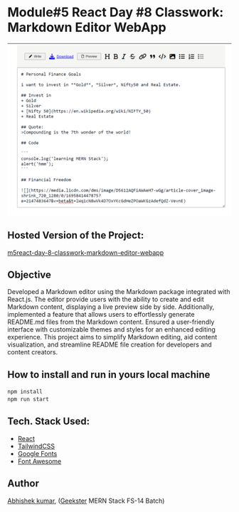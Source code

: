 # Module#5 React Day #8 Classwork: Markdown Editor WebApp
![](thumbnail.png)

## Hosted Version of the Project:
[m5react-day-8-classwork-markdown-editor-webapp](https://m5react-day-8-classwork-markdown-editor-webapp.vercel.app/)

## Objective
Developed a Markdown editor using the Markdown package integrated with React.js. The editor provide users with the ability to create and edit Markdown content, displaying a live preview side by side. Additionally, implemented a feature that allows users to effortlessly generate README.md files from the Markdown content. Ensured a user-friendly interface with customizable themes and styles for an enhanced editing experience. This project aims to simplify Markdown editing, aid content visualization, and streamline README file creation for developers and content creators.



## How to install and run in yours local machine
```bash
npm install
npm run start
```

## Tech. Stack Used:
+ [React](https://react.dev/)
+ [TailwindCSS](https://tailwindcss.com/)
+ [Google Fonts](https://fonts.google.com/)
+ [Font Awesome](https://fontawesome.com/icons/)

## Author
[Abhishek kumar](https://www.linkedin.com/in/alex21c/), ([Geekster](https://geekster.in/) MERN Stack FS-14 Batch)


